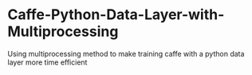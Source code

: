 # Caffe-Python-Data-Layer-with-Multiprocessing
Using multiprocessing method to make training caffe with a python data layer more time efficient
